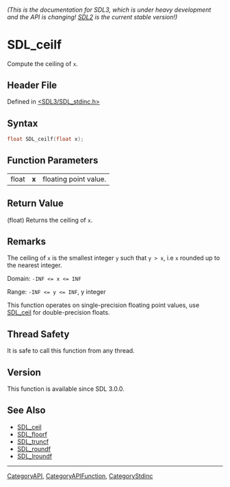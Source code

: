 ###### (This is the documentation for SDL3, which is under heavy development and the API is changing! [SDL2](https://wiki.libsdl.org/SDL2/) is the current stable version!)
# SDL_ceilf

Compute the ceiling of `x`.

## Header File

Defined in [<SDL3/SDL_stdinc.h>](https://github.com/libsdl-org/SDL/blob/main/include/SDL3/SDL_stdinc.h)

## Syntax

```c
float SDL_ceilf(float x);
```

## Function Parameters

|       |       |                       |
| ----- | ----- | --------------------- |
| float | **x** | floating point value. |

## Return Value

(float) Returns the ceiling of `x`.

## Remarks

The ceiling of `x` is the smallest integer `y` such that `y > x`, i.e `x`
rounded up to the nearest integer.

Domain: `-INF <= x <= INF`

Range: `-INF <= y <= INF`, y integer

This function operates on single-precision floating point values, use
[SDL_ceil](SDL_ceil) for double-precision floats.

## Thread Safety

It is safe to call this function from any thread.

## Version

This function is available since SDL 3.0.0.

## See Also

- [SDL_ceil](SDL_ceil)
- [SDL_floorf](SDL_floorf)
- [SDL_truncf](SDL_truncf)
- [SDL_roundf](SDL_roundf)
- [SDL_lroundf](SDL_lroundf)

----
[CategoryAPI](CategoryAPI), [CategoryAPIFunction](CategoryAPIFunction), [CategoryStdinc](CategoryStdinc)

